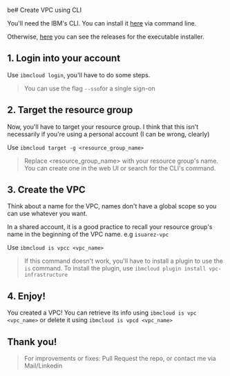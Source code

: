 be# Create VPC using CLI

You'll need the IBM's CLI. You can install it [here](https://cloud.ibm.com/docs/cli?topic=cli-getting-started) via command line.

Otherwise, [here]() you can see the releases for the executable installer.

## 1. Login into your account

Use `ibmcloud login`, you'll have to do some steps.
> You can use the flag `--sso`for a single sign-on

## 2. Target the resource group

Now, you'll have to target your resource group. I think that this isn't necessarily if you're using a personal account (I can be wrong, clearly)

Use `ibmcloud target -g <resource_group_name>`
> Replace <resource_group_name> with your resource group's name. You can create one in the web UI or search for the CLI's command.

## 3. Create the VPC

Think about a name for the VPC, names don't have a global scope so you can use whatever you want.

In a shared account, it is a good practice to recall your resource group's name in the beginning of the VPC name. e.g `isuarez-vpc`

Use `ibmcloud is vpcc <vpc_name>`

> If this command doesn't work, you'll have to install a plugin to use the `is` command.
> To install the plugin, use `ibmcloud plugin install vpc-infrastructure`

## 4. Enjoy!

You created a VPC!
You can retrieve its info using `ibmcloud is vpc <vpc_name>` or delete it using `ibmcloud is vpcd <vpc_name>`

## Thank you!

> For improvements or fixes: Pull Request the repo, or contact me via Mail/Linkedin
